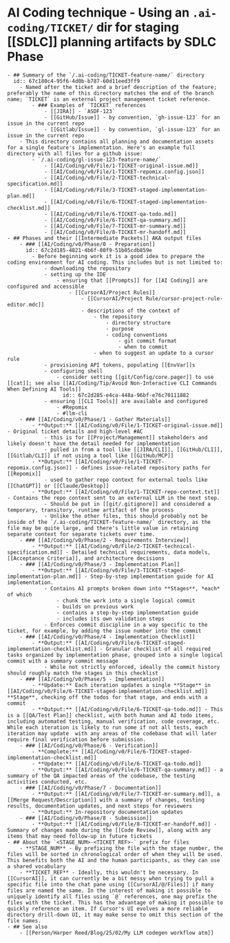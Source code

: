#  AI Coding technique - Using an `.ai-coding/TICKET/` dir for staging [[SDLC]] planning artifacts by SDLC Phase
	- ## Summary of the `/.ai-coding/TICKET-feature-name/` directory
	  id:: 67c180c4-95f6-4d0b-b787-60d11eed3ff9
		- Named after the ticket and a brief description of the feature; preferably the name of this directory matches the end of the branch name; `TICKET` is an external project management ticket reference.
			- ### Examples of `TICKET` references
				- [[JIRA]] - `ASDF-123`
				- [[GitHub/Issue]] - by convention, `gh-issue-123` for an issue in the current repo
				- [[Gitlab/Issue]] - by convention, `gl-issue-123` for an issue in the current repo
		- This directory contains all planning and documentation assets for a single feature's implementation. Here's an example full directory with all files for a github issue:
			- `/.ai-coding/gl-issue-123-feature-name/`
				- [[AI/Coding/v0/File/1-TICKET-original-issue.md]]
				- [[AI/Coding/v0/File/1-TICKET-repomix.config.json]]
				- [[AI/Coding/v0/File/2-TICKET-technical-specification.md]]
				- [[AI/Coding/v0/File/3-TICKET-staged-implementation-plan.md]]
				- [[AI/Coding/v0/File/6-TICKET-staged-implementation-checklist.md]]
				- [[AI/Coding/v0/File/6-TICKET-qa-todo.md]]
				- [[AI/Coding/v0/File/6-TICKET-qa-summary.md]]
				- [[AI/Coding/v0/File/7-TICKET-mr-summary.md]]
				- [[AI/Coding/v0/File/8-TICKET-mr-handoff.md]]
	- ## Phases and their [[Intermediate Packets]] AKA output files
		- ### [[AI/Coding/v0/Phase/0 - Preparation]]
		  id:: 67c2d185-4821-4b6f-80f9-51b05cdb859e
			- Before beginning work it is a good idea to prepare the coding environment for AI coding. This includes but is not limited to:
				- downloading the repository
				- setting up the IDE
					- ensuring that [[Prompts]] for [[AI Coding]] are configured and accessible
						- [[CursorAI/Project Rules]]
							- [[CursorAI/Project Rule/cursor-project-rule-editor.mdc]]
							- descriptions of the context of
								- the repository
									- directory structure
									- purpose
									- coding conventions
										- git commit format
										- when to commit
								- when to suggest an update to a cursor rule
				- provisioning API tokens, populating [[EnvVar]]s
				- configuring shell
					- consider setting [[git/Config/core.pager]] to use [[cat]]; see also [[AI/Coding/Tip/Avoid Non-Interactive CLI Commands When Defining AI Tools]]
					  id:: 67c2d285-e4ca-448a-96bf-e76c70111882
				- ensuring [[CLI Tools]] are available and configured
					- #Repomix
					- #llm-cli
		- ### [[AI/Coding/v0/Phase/1 - Gather Materials]]
			- **Output:** [[AI/Coding/v0/File/1-TICKET-original-issue.md]] - Original ticket details and high-level #AC
				- this is for [[Project/Management]] stakeholders and likely doesn't have the detail needed for implementation
				- pulled in from a tool like [[JIRA/CLI]], [[GitHub/CLI]], [[Gitlab/CLI]] if not using a tool like [[GitHub/MCP]]
			- **Output:** [[AI/Coding/v0/File/1-TICKET-repomix.config.json]] - defines issue-related repository paths for [[Repomix]]
				- used to gather repo context for external tools like [[ChatGPT]] or [[Claude/Desktop]]
			- **Output:** [[AI/Coding/v0/File/1-TICKET-repo-context.txt]] - Contains the repo context sent to an external LLM in the next step.
				- Should be put in [[git/.gitignore]] and considered a temporary, transitory, runtime artifact of the process
				- Unlike the other files, this should probably not be inside of the `/.ai-coding/TICKET-feature-name/` directory, as the file may be quite large, and there's little value in retaining separate context for separate tickets over time.
		- ### [[AI/Coding/v0/Phase/2 - Requirements Interview]]
			- **Output:** [[AI/Coding/v0/File/2-TICKET-technical-specification.md]] - Detailed technical requirements, data models, [[Acceptance Criteria]], and architecture decisions
		- ### [[AI/Coding/v0/Phase/3 - Implementation Plan]]
			- **Output:** [[AI/Coding/v0/File/3-TICKET-staged-implementation-plan.md]] - Step-by-step implementation guide for AI implementation.
				- Contains AI prompts broken down into **Stages**, *each* of which
					- chunk the work into a single logical commit
					- builds on previous work
					- contains a step-by-step implementation guide
					- includes its own validation steps
				- Enforces commit discipline in a way specific to the ticket, for example, by adding the issue number into the commit
		- ### [[AI/Coding/v0/Phase/4 - Implementation Checklist]]
			- **Output:** [[AI/Coding/v0/File/6-TICKET-staged-implementation-checklist.md]] - Granular checklist of all required tasks organized by implementation phase, grouped into a single logical commit with a summary commit message
				- While not strictly enforced, ideally the commit history should roughly match the stages in this checklist
		- ### [[AI/Coding/v0/Phase/5 - Implementation]]
			- **Update:** Each iteration updates a single **Stage** in [[AI/Coding/v0/File/6-TICKET-staged-implementation-checklist.md]] **Stage**, checking off the todos for that stage, and ends with a commit
			- **Output:** [[AI/Coding/v0/File/6-TICKET-qa-todo.md]] - This is a [[QA/Test Plan]] checklist, with both human and AI todo items, including automated testing, manual verification, code coverage, etc. While each iteration is likely to run some if not all tests, each iteration may update  with any areas of the codebase that will later require final verification before submission.
		- ### [[AI/Coding/v0/Phase/6 - Verification]]
			- **Complete:** [[AI/Coding/v0/File/6-TICKET-staged-implementation-checklist.md]]
			- **Update:** [[AI/Coding/v0/File/6-TICKET-qa-todo.md]]
			- **Output:** [[AI/Coding/v0/File/6-TICKET-qa-summary.md]] - a summary of the QA impacted areas of the codebase, the testing activities conducted, etc.
		- ### [[AI/Coding/v0/Phase/7 - Documentation]]
			- **Output:** [[AI/Coding/v0/File/7-TICKET-mr-summary.md]], a [[Merge Request/Description]] with a summary of changes, testing results, documentation updates, and next steps for reviewers
			- **Output:** In-repository documentation updates
		- ### [[AI/Coding/v0/Phase/8 - Submission]]
			- **Output:** [[AI/Coding/v0/File/8-TICKET-mr-handoff.md]] - Summary of changes made during the [[Code Review]], along with any items that may need follow-up in future tickets
	- ## About the `<STAGE_NUM>-<TICKET_REF>-` prefix for files
		- **STAGE_NUM** - By prefixing the file with the stage number, the files will be sorted in chronological order of when they will be used. This benefits both the AI and the human participants, as they can use a shared vocabulary
		- **TICKET_REF** - Ideally, this wouldn't be necessary. In [[CursorAI]], it can currently be a bit messy when trying to pull a specific file into the chat pane using [[CursorAI/@/Files]] if many files are named the same. In the interest of making it possible to uniquely identify all files using `@` references, one may prefix the files with the ticket. This has the advantage of making it possible to quickly reference an item. If Cursor's UI evolves a more reliable directory drill-down UI, it may make sense to omit this section of the file names.
	- ## See also
		- [[Person/Harper Reed/Blog/25/02/My LLM codegen workflow atm]]